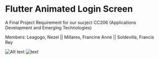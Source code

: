# Flutter Animated Login Screen
A Final Project Requirement for our sucject CC206 (Applications Development and Emerging Technologies)

Members:
Leagogo, Nezel || Millares, Francine Anne || Soldevilla, Francis Rey

![Alt text](https://imgur.com/a/qAXYKxS)
<img src = "https://imgur.com/a/qAXYKxS.jpeg" alt = "text">
